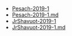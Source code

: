* [Pesach-2019-1](./Pesach-2019-1.pdf)
* [Pesach-2019-1.md](./Pesach-2019-1.md)
* [JrShavuot-2019-1](./JrShavuot-2019-1.pdf)
* [JrShavuot-2019-1.md](./JrShavuot-2019-1.md)
